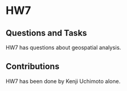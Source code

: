 # HW7

## Questions and Tasks
HW7 has questions about geospatial analysis.


## Contributions
HW7 has been done by Kenji Uchimoto alone. 

